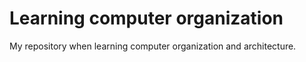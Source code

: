 # Learning computer organization 
My repository when learning computer organization and architecture.
